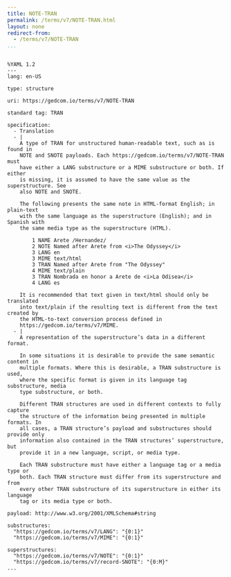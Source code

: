 ```yaml
---
title: NOTE-TRAN
permalink: /terms/v7/NOTE-TRAN.html
layout: none
redirect-from:
  - /terms/v7/NOTE-TRAN
...
```


```

%YAML 1.2
---
lang: en-US

type: structure

uri: https://gedcom.io/terms/v7/NOTE-TRAN

standard tag: TRAN

specification:
  - Translation
  - |
    A type of TRAN for unstructured human-readable text, such as is found in
    NOTE and SNOTE payloads. Each https://gedcom.io/terms/v7/NOTE-TRAN must
    have either a LANG substructure or a MIME substructure or both. If either
    is missing, it is assumed to have the same value as the superstructure. See
    also NOTE and SNOTE.
    
    The following presents the same note in HTML-format English; in plain-text
    with the same language as the superstructure (English); and in Spanish with
    the same media type as the superstructure (HTML).
    
        1 NAME Arete /Hernandez/
        2 NOTE Named after Arete from <i>The Odyssey</i>
        3 LANG en
        3 MIME text/html
        3 TRAN Named after Arete from "The Odyssey"
        4 MIME text/plain
        3 TRAN Nombrada en honor a Arete de <i>La Odisea</i>
        4 LANG es
    
    It is recommended that text given in text/html should only be translated
    into text/plain if the resulting text is different from the text created by
    the HTML-to-text conversion process defined in
    https://gedcom.io/terms/v7/MIME.
  - |
    A representation of the superstructure’s data in a different format.
    
    In some situations it is desirable to provide the same semantic content in
    multiple formats. Where this is desirable, a TRAN substructure is used,
    where the specific format is given in its language tag substructure, media
    type substructure, or both.
    
    Different TRAN structures are used in different contexts to fully capture
    the structure of the information being presented in multiple formats. In
    all cases, a TRAN structure’s payload and substructures should provide only
    information also contained in the TRAN structures’ superstructure, but
    provide it in a new language, script, or media type.
    
    Each TRAN substructure must have either a language tag or a media type or
    both. Each TRAN structure must differ from its superstructure and from
    every other TRAN substructure of its superstructure in either its language
    tag or its media type or both.

payload: http://www.w3.org/2001/XMLSchema#string

substructures:
  "https://gedcom.io/terms/v7/LANG": "{0:1}"
  "https://gedcom.io/terms/v7/MIME": "{0:1}"

superstructures:
  "https://gedcom.io/terms/v7/NOTE": "{0:1}"
  "https://gedcom.io/terms/v7/record-SNOTE": "{0:M}"
...

```
